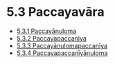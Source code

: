 # 5.3 Paccayavāra

* [5.3.1 Paccayānuloma](5.3/5.3.1.md)
* [5.3.2 Paccayapaccanīya](5.3/5.3.2.md)
* [5.3.3 Paccayānulomapaccanīya](5.3/5.3.3.md)
* [5.3.4 Paccayapaccanīyānuloma](5.3/5.3.4.md)
